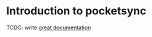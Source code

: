 # Introduction to pocketsync

TODO: write [great documentation](http://jacobian.org/writing/what-to-write/)
